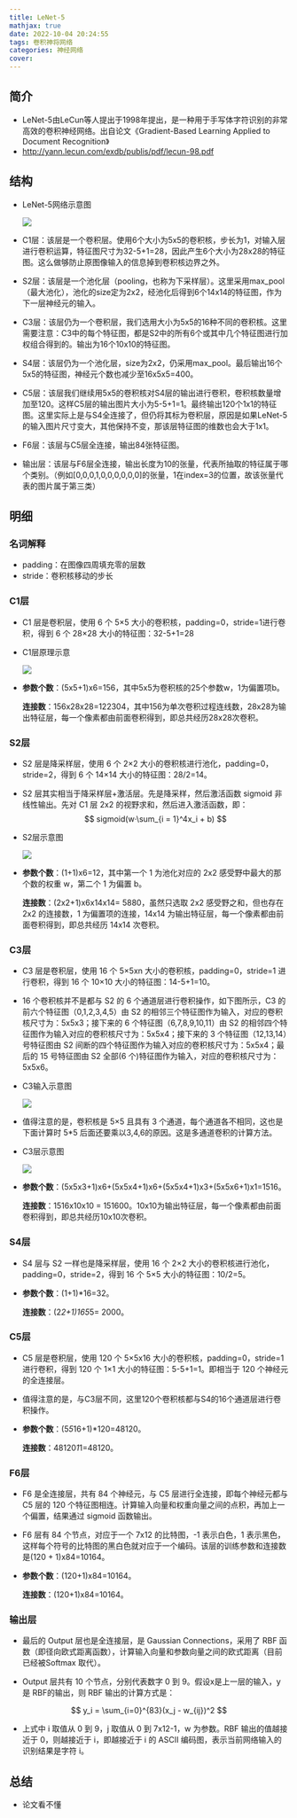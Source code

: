 ```yaml
---
title: LeNet-5
mathjax: true
date: 2022-10-04 20:24:55
tags: 卷积神将网络
categories: 神经网络
cover:
---
```


## 简介

- LeNet-5由LeCun等人提出于1998年提出，是一种用于手写体字符识别的非常高效的卷积神经网络。出自论文《Gradient-Based Learning Applied to Document Recognition》
- http://yann.lecun.com/exdb/publis/pdf/lecun-98.pdf

## 结构

- LeNet-5网络示意图

  ![](https://s3.bmp.ovh/imgs/2022/10/04/819b3373e991f235.png)

- C1层：该层是一个卷积层。使用6个大小为5x5的卷积核，步长为1，对输入层进行卷积运算，特征图尺寸为32-5+1=28，因此产生6个大小为28x28的特征图。这么做够防止原图像输入的信息掉到卷积核边界之外。

- S2层：该层是一个池化层（pooling，也称为下采样层）。这里采用max_pool（最大池化），池化的size定为2x2，经池化后得到6个14x14的特征图，作为下一层神经元的输入。

- C3层：该层仍为一个卷积层，我们选用大小为5x5的16种不同的卷积核。这里需要注意：C3中的每个特征图，都是S2中的所有6个或其中几个特征图进行加权组合得到的。输出为16个10x10的特征图。

- S4层：该层仍为一个池化层，size为2x2，仍采用max_pool。最后输出16个5x5的特征图，神经元个数也减少至16x5x5=400。

- C5层：该层我们继续用5x5的卷积核对S4层的输出进行卷积，卷积核数量增加至120。这样C5层的输出图片大小为5-5+1=1。最终输出120个1x1的特征图。这里实际上是与S4全连接了，但仍将其标为卷积层，原因是如果LeNet-5的输入图片尺寸变大，其他保持不变，那该层特征图的维数也会大于1x1。

- F6层：该层与C5层全连接，输出84张特征图。

- 输出层：该层与F6层全连接，输出长度为10的张量，代表所抽取的特征属于哪个类别。（例如[0,0,0,1,0,0,0,0,0,0]的张量，1在index=3的位置，故该张量代表的图片属于第三类）



## 明细

### 名词解释

- padding：在图像四周填充零的层数
- stride：卷积核移动的步长

### C1层

- C1 层是卷积层，使用 6 个 5×5 大小的卷积核，padding=0，stride=1进行卷积，得到 6 个 28×28 大小的特征图：32-5+1=28

- C1层原理示意

  ![](https://s3.bmp.ovh/imgs/2022/10/04/392c16739f6bc405.png)

- **参数个数**：(5x5+1)x6=156，其中5x5为卷积核的25个参数w，1为偏置项b。

  **连接数**：156x28x28=122304，其中156为单次卷积过程连线数，28x28为输出特征层，每一个像素都由前面卷积得到，即总共经历28x28次卷积。

### S2层

- S2 层是降采样层，使用 6 个 2×2 大小的卷积核进行池化，padding=0，stride=2，得到 6 个 14×14 大小的特征图：28/2=14。

- S2 层其实相当于降采样层+激活层。先是降采样，然后激活函数 sigmoid 非线性输出。先对 C1 层 2x2 的视野求和，然后进入激活函数，即：
  $$
  sigmoid(w·\sum_{i = 1}^4x_i + b)
  $$

- S2层示意图

  ![](https://s3.bmp.ovh/imgs/2022/10/04/97039d914f703b7e.png)

- **参数个数**：(1+1)x6=12，其中第一个 1 为池化对应的 2x2 感受野中最大的那个数的权重 w，第二个 1 为偏置 b。

  **连接数**：(2x2+1)x6x14x14= 5880，虽然只选取 2x2 感受野之和，但也存在 2x2 的连接数，1 为偏置项的连接，14x14 为输出特征层，每一个像素都由前面卷积得到，即总共经历 14x14 次卷积。



### C3层

- C3 层是卷积层，使用 16 个 5×5xn 大小的卷积核，padding=0，stride=1 进行卷积，得到 16 个 10×10 大小的特征图：14-5+1=10。

- 16 个卷积核并不是都与 S2 的 6 个通道层进行卷积操作，如下图所示，C3 的前六个特征图（0,1,2,3,4,5）由 S2 的相邻三个特征图作为输入，对应的卷积核尺寸为：5x5x3；接下来的 6 个特征图（6,7,8,9,10,11）由 S2 的相邻四个特征图作为输入对应的卷积核尺寸为：5x5x4；接下来的 3 个特征图（12,13,14）号特征图由 S2 间断的四个特征图作为输入对应的卷积核尺寸为：5x5x4；最后的 15 号特征图由 S2 全部(6 个)特征图作为输入，对应的卷积核尺寸为：5x5x6。

- C3输入示意图

  ![](https://s3.bmp.ovh/imgs/2022/10/04/66e1b30ae1a7e968.png)

- 值得注意的是，卷积核是 5×5 且具有 3 个通道，每个通道各不相同，这也是下面计算时 5*5 后面还要乘以3,4,6的原因。这是多通道卷积的计算方法。

- C3层示意图

  ![](https://s3.bmp.ovh/imgs/2022/10/04/7ae9f260059019a9.png)

- **参数个数**：(5x5x3+1)x6+(5x5x4+1)x6+(5x5x4+1)x3+(5x5x6+1)x1=1516。

  **连接数**：1516x10x10 = 151600。10x10为输出特征层，每一个像素都由前面卷积得到，即总共经历10x10次卷积。

### S4层

- S4 层与 S2 一样也是降采样层，使用 16 个 2×2 大小的卷积核进行池化，padding=0，stride=2，得到 16 个 5×5 大小的特征图：10/2=5。

- **参数个数**：(1+1)*16=32。

  **连接数**：(2*2+1)*16*5*5= 2000。

### C5层

- C5 层是卷积层，使用 120 个 5×5x16 大小的卷积核，padding=0，stride=1进行卷积，得到 120 个 1×1 大小的特征图：5-5+1=1。即相当于 120 个神经元的全连接层。

- 值得注意的是，与C3层不同，这里120个卷积核都与S4的16个通道层进行卷积操作。

- **参数个数**：(5*5*16+1)*120=48120。

  **连接数**：48120*1*1=48120。

### F6层

- F6 是全连接层，共有 84 个神经元，与 C5 层进行全连接，即每个神经元都与 C5 层的 120 个特征图相连。计算输入向量和权重向量之间的点积，再加上一个偏置，结果通过 sigmoid 函数输出。

- F6 层有 84 个节点，对应于一个 7x12 的比特图，-1 表示白色，1 表示黑色，这样每个符号的比特图的黑白色就对应于一个编码。该层的训练参数和连接数是(120 + 1)x84=10164。

- **参数个数**：(120+1)x84=10164。

  **连接数**：(120+1)x84=10164。

### 输出层

- 最后的 Output 层也是全连接层，是 Gaussian Connections，采用了 RBF 函数（即径向欧式距离函数），计算输入向量和参数向量之间的欧式距离（目前已经被Softmax 取代）。

- Output 层共有 10 个节点，分别代表数字 0 到 9。假设x是上一层的输入，y 是 RBF的输出，则 RBF 输出的计算方式是：

$$
y_i = \sum_{i=0}^{83}(x_j - w_{ij})^2
$$

- 上式中 i 取值从 0 到 9，j 取值从 0 到 7x12-1，w 为参数。RBF 输出的值越接近于 0，则越接近于 i，即越接近于 i 的 ASCII 编码图，表示当前网络输入的识别结果是字符 i。



## 总结

- 论文看不懂

